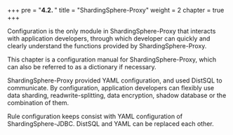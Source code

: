 +++
pre = "<b>4.2. </b>"
title = "ShardingSphere-Proxy"
weight = 2
chapter = true
+++

Configuration is the only module in ShardingSphere-Proxy that interacts with application developers,
through which developer can quickly and clearly understand the functions provided by ShardingSphere-Proxy.

This chapter is a configuration manual for ShardingSphere-Proxy, which can also be referred to as a dictionary if necessary.

ShardingSphere-Proxy provided YAML configuration, and used DistSQL to communicate.
By configuration, application developers can flexibly use data sharding, readwrite-splitting, data encryption, shadow database or the combination of them.

Rule configuration keeps consist with YAML configuration of ShardingSphere-JDBC.
DistSQL and YAML can be replaced each other.
